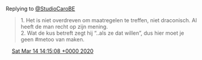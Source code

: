 Replying to [@StudioCaroBE](https://twitter.com/studio_caro/status/1238757607264980993)

> 1\. Het is niet overdreven om maatregelen te treffen, niet draconisch\. Al heeft de man recht op zijn mening\.  
> 2\. Wat de kus betreft zegt hij “\.\.als ze dat willen”, dus hier moet je geen \#metoo van maken\.

<img src="../../media/tweet.ico" width="12" /> [Sat Mar 14 14:15:08 +0000 2020](https://twitter.com/DromerDenker/status/1238831028489289728)
